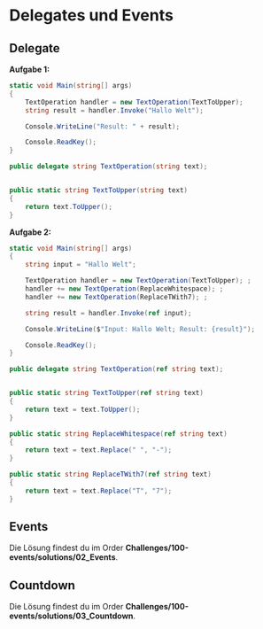 # Delegates und Events

## Delegate

**Aufgabe 1:**

```csharp
static void Main(string[] args)
{
    TextOperation handler = new TextOperation(TextToUpper);
    string result = handler.Invoke("Hallo Welt");

    Console.WriteLine("Result: " + result);

    Console.ReadKey();
}

public delegate string TextOperation(string text);


public static string TextToUpper(string text)
{
    return text.ToUpper();
} 
```

**Aufgabe 2:**

```csharp
static void Main(string[] args)
{
    string input = "Hallo Welt";

    TextOperation handler = new TextOperation(TextToUpper); ;
    handler += new TextOperation(ReplaceWhitespace); ;
    handler += new TextOperation(ReplaceTWith7); ;

    string result = handler.Invoke(ref input);

    Console.WriteLine($"Input: Hallo Welt; Result: {result}");

    Console.ReadKey();
}

public delegate string TextOperation(ref string text);


public static string TextToUpper(ref string text)
{
    return text = text.ToUpper();
}

public static string ReplaceWhitespace(ref string text)
{
    return text = text.Replace(" ", "-");
}

public static string ReplaceTWith7(ref string text)
{
    return text = text.Replace("T", "7");
}
```

## Events

Die Lösung findest du im Order **Challenges/100-events/solutions/02_Events**.

## Countdown

Die Lösung findest du im Order **Challenges/100-events/solutions/03_Countdown**.

